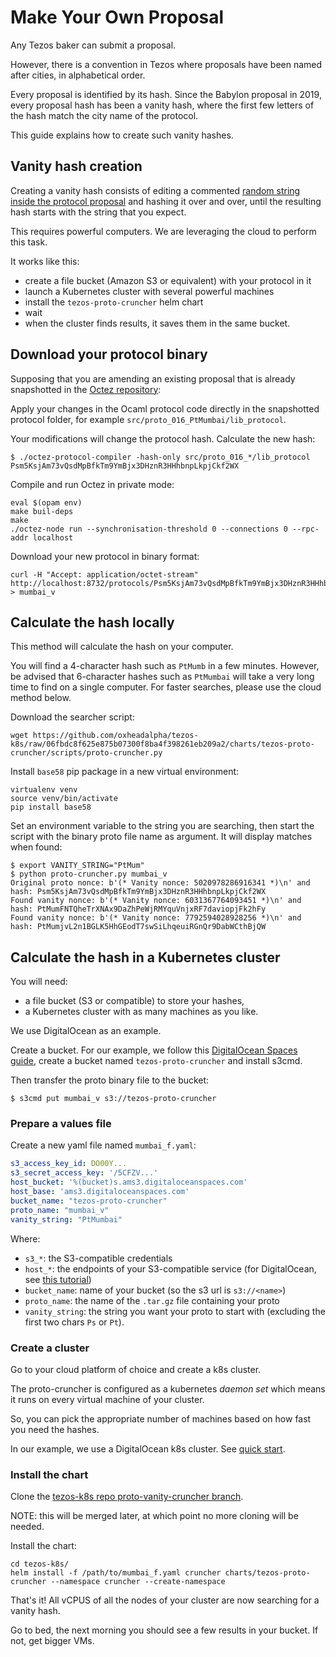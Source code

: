 # Make Your Own Proposal

Any Tezos baker can submit a proposal.

However, there is a convention in Tezos where proposals have been named after cities, in alphabetical order.

Every proposal is identified by its hash. Since the Babylon proposal in 2019, every proposal hash has been a vanity hash, where the first few letters of the hash match the city name of the protocol.

This guide explains how to create such vanity hashes.

## Vanity hash creation

Creating a vanity hash consists of editing a commented [random string inside the protocol proposal](https://gitlab.com/tezos/tezos/-/blob/master/src/proto_015_PtLimaPt/lib_protocol/main.ml#L417) and hashing it over and over, until the resulting hash starts with the string that you expect.

This requires powerful computers. We are leveraging the cloud to perform this task.

It works like this:

* create a file bucket (Amazon S3 or equivalent) with your protocol in it
* launch a Kubernetes cluster with several powerful machines
* install the `tezos-proto-cruncher` helm chart
* wait
* when the cluster finds results, it saves them in the same bucket.

## Download your protocol binary

Supposing that you are amending an existing proposal that is already snapshotted in the [Octez repository](https://gitlab.com/tezos/tezos):

Apply your changes in the Ocaml protocol code directly in the snapshotted protocol folder, for example `src/proto_016_PtMumbai/lib_protocol`.

Your modifications will change the protocol hash. Calculate the new hash:

```
$ ./octez-protocol-compiler -hash-only src/proto_016_*/lib_protocol
Psm5KsjAm73vQsdMpBfkTm9YmBjx3DHznR3HHhbnpLkpjCkf2WX

```
Compile and run Octez in private mode:

```
eval $(opam env)
make buil-deps
make
./octez-node run --synchronisation-threshold 0 --connections 0 --rpc-addr localhost
```

Download your new protocol in binary format:

```shell
curl -H "Accept: application/octet-stream" http://localhost:8732/protocols/Psm5KsjAm73vQsdMpBfkTm9YmBjx3DHznR3HHhbnpLkpjCkf2WX > mumbai_v
```

## Calculate the hash locally

This method will calculate the hash on your computer.

You will find a 4-character hash such as `PtMumb` in a few minutes. However, be advised that 6-character hashes such as `PtMumbai` will take a very long time to find on a single computer. For faster searches, please use the cloud method below.

Download the searcher script:

```
wget https://github.com/oxheadalpha/tezos-k8s/raw/06fbdc8f625e875b07300f8ba4f398261eb209a2/charts/tezos-proto-cruncher/scripts/proto-cruncher.py
```

Install `base58` pip package in a new virtual environment:

```
virtualenv venv
source venv/bin/activate
pip install base58
```

Set an environment variable to the string you are searching, then start the script with the binary proto file name as argument. It will display matches when found:

```
$ export VANITY_STRING="PtMum"
$ python proto-cruncher.py mumbai_v
Original proto nonce: b'(* Vanity nonce: 5020978286916341 *)\n' and hash: Psm5KsjAm73vQsdMpBfkTm9YmBjx3DHznR3HHhbnpLkpjCkf2WX
Found vanity nonce: b'(* Vanity nonce: 6031367764093451 *)\n' and hash: PtMumFNTQheTrXNAx9DaZhPeWjRMYquVnjxRF7daviopjFk2hFy
Found vanity nonce: b'(* Vanity nonce: 7792594028928256 *)\n' and hash: PtMumjvL2n1BGLK5HhGEodT7swSiLhqeuiRGnQr9DabWCthBjQW
```

## Calculate the hash in a Kubernetes cluster

You will need:

* a file bucket (S3 or compatible) to store your hashes,
* a Kubernetes cluster with as many machines as you like.

We use DigitalOcean as an example.

Create a bucket. For our example, we follow this [DigitalOcean Spaces guide](https://docs.digitalocean.com/products/spaces/reference/s3cmd/), create a bucket named `tezos-proto-cruncher` and install s3cmd.

Then transfer the proto binary file to the bucket:
```shell
$ s3cmd put mumbai_v s3://tezos-proto-cruncher
```

### Prepare a values file

Create a new yaml file named `mumbai_f.yaml`:

```yaml
s3_access_key_id: DO00Y...
s3_secret_access_key: '/5CFZV...'
host_bucket: '%(bucket)s.ams3.digitaloceanspaces.com'
host_base: 'ams3.digitaloceanspaces.com'
bucket_name: "tezos-proto-cruncher"
proto_name: "mumbai_v"
vanity_string: "PtMumbai"
```

Where:

* `s3_*`: the S3-compatible credentials
* `host_*`: the endpoints of your S3-compatible service (for DigitalOcean, see [this tutorial](https://docs.digitalocean.com/products/spaces/reference/s3cmd/))
* `bucket_name`: name of your bucket (so the s3 url is `s3://<name>`)
* `proto_name`: the name of the `.tar.gz` file containing your proto
* `vanity_string`: the string you want your proto to start with (excluding the first two chars `Ps` or `Pt`).

### Create a cluster

Go to your cloud platform of choice and create a k8s cluster.

The proto-cruncher is configured as a kubernetes *daemon set* which means it runs on every virtual machine of your cluster.

So, you can pick the appropriate number of machines based on how fast you need the hashes.

In our example, we use a DigitalOcean k8s cluster. See [quick start](https://docs.digitalocean.com/products/kubernetes/quickstart/).

### Install the chart

Clone the [tezos-k8s repo proto-vanity-cruncher branch](https://github.com/oxheadalpha/tezos-k8s/tree/proto_vanity_cruncher).

NOTE: this will be merged later, at which point no more cloning will be needed.

Install the chart:

```
cd tezos-k8s/
helm install -f /path/to/mumbai_f.yaml cruncher charts/tezos-proto-cruncher --namespace cruncher --create-namespace
```

That's it! All vCPUS of all the nodes of your cluster are now searching for a vanity hash.

Go to bed, the next morning you should see a few results in your bucket. If not, get bigger VMs.

